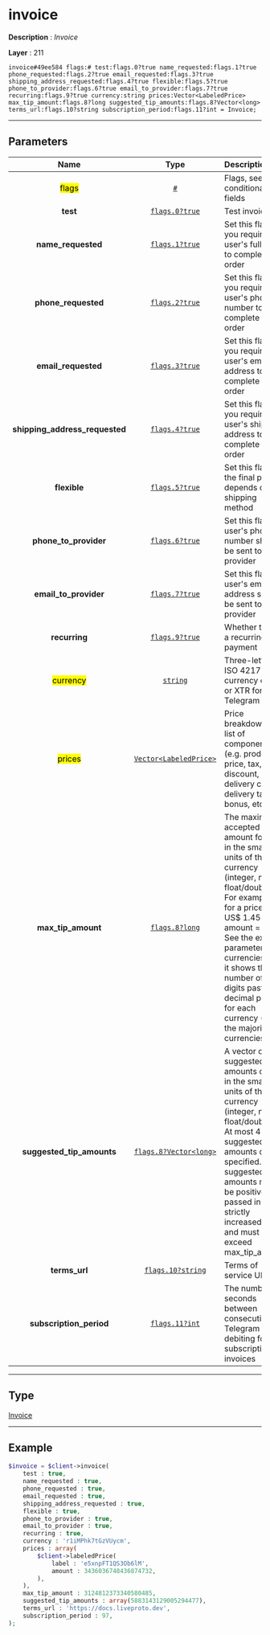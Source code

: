 # invoice

**Description** : *Invoice*

**Layer** : 211

```tl
invoice#49ee584 flags:# test:flags.0?true name_requested:flags.1?true phone_requested:flags.2?true email_requested:flags.3?true shipping_address_requested:flags.4?true flexible:flags.5?true phone_to_provider:flags.6?true email_to_provider:flags.7?true recurring:flags.9?true currency:string prices:Vector<LabeledPrice> max_tip_amount:flags.8?long suggested_tip_amounts:flags.8?Vector<long> terms_url:flags.10?string subscription_period:flags.11?int = Invoice;
```

---

## Parameters

| Name | Type | Description |
| :---: | :---: | :--- |
| <mark>flags</mark> | [`#`](type/#) | Flags, see TL conditional fields |
| **test** | [`flags.0?true`](type/true) | Test invoice |
| **name_requested** | [`flags.1?true`](type/true) | Set this flag if you require the user's full name to complete the order |
| **phone_requested** | [`flags.2?true`](type/true) | Set this flag if you require the user's phone number to complete the order |
| **email_requested** | [`flags.3?true`](type/true) | Set this flag if you require the user's email address to complete the order |
| **shipping_address_requested** | [`flags.4?true`](type/true) | Set this flag if you require the user's shipping address to complete the order |
| **flexible** | [`flags.5?true`](type/true) | Set this flag if the final price depends on the shipping method |
| **phone_to_provider** | [`flags.6?true`](type/true) | Set this flag if user's phone number should be sent to provider |
| **email_to_provider** | [`flags.7?true`](type/true) | Set this flag if user's email address should be sent to provider |
| **recurring** | [`flags.9?true`](type/true) | Whether this is a recurring payment |
| <mark>currency</mark> | [`string`](type/string) | Three-letter ISO 4217 currency code, or XTR for Telegram Stars |
| <mark>prices</mark> | [`Vector<LabeledPrice>`](type/LabeledPrice) | Price breakdown, a list of components (e.g. product price, tax, discount, delivery cost, delivery tax, bonus, etc.) |
| **max_tip_amount** | [`flags.8?long`](type/long) | The maximum accepted amount for tips in the smallest units of the currency (integer, not float/double). For example, for a price of US$ 1.45 pass amount = 145. See the exp parameter in currencies.json, it shows the number of digits past the decimal point for each currency (2 for the majority of currencies) |
| **suggested_tip_amounts** | [`flags.8?Vector<long>`](type/long) | A vector of suggested amounts of tips in the smallest units of the currency (integer, not float/double). At most 4 suggested tip amounts can be specified. The suggested tip amounts must be positive, passed in a strictly increased order and must not exceed max_tip_amount |
| **terms_url** | [`flags.10?string`](type/string) | Terms of service URL |
| **subscription_period** | [`flags.11?int`](type/int) | The number of seconds between consecutive Telegram Star debiting for bot subscription invoices |

---

## Type

[Invoice](type/Invoice)

---

## Example

```php
$invoice = $client->invoice(
	test : true,
	name_requested : true,
	phone_requested : true,
	email_requested : true,
	shipping_address_requested : true,
	flexible : true,
	phone_to_provider : true,
	email_to_provider : true,
	recurring : true,
	currency : 'r1iMPhk7tGzVUycm',
	prices : array(
		$client->labeledPrice(
			label : 'e5xnpFT1QS3Ob6lM',
			amount : 3436036748436874732,
		),
	),
	max_tip_amount : 3124812373340580485,
	suggested_tip_amounts : array(5883143129005294477),
	terms_url : 'https://docs.liveproto.dev',
	subscription_period : 97,
);
```